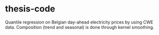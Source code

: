 # thesis-code
 
Quantile regression on Belgian day-ahead electricity prices by using CWE data.
Composition (trend and seasonal) is done through kernel smoothing.
